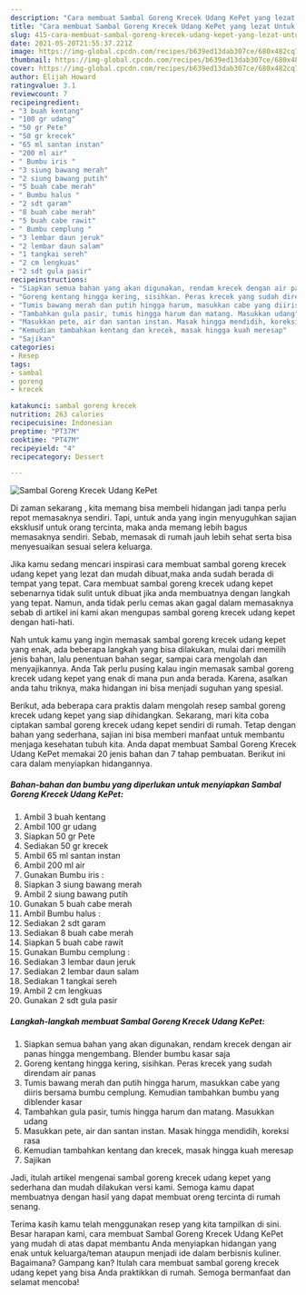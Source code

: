 ```yaml
---
description: "Cara membuat Sambal Goreng Krecek Udang KePet yang lezat Untuk Jualan"
title: "Cara membuat Sambal Goreng Krecek Udang KePet yang lezat Untuk Jualan"
slug: 415-cara-membuat-sambal-goreng-krecek-udang-kepet-yang-lezat-untuk-jualan
date: 2021-05-20T21:55:37.221Z
image: https://img-global.cpcdn.com/recipes/b639ed13dab307ce/680x482cq70/sambal-goreng-krecek-udang-kepet-foto-resep-utama.jpg
thumbnail: https://img-global.cpcdn.com/recipes/b639ed13dab307ce/680x482cq70/sambal-goreng-krecek-udang-kepet-foto-resep-utama.jpg
cover: https://img-global.cpcdn.com/recipes/b639ed13dab307ce/680x482cq70/sambal-goreng-krecek-udang-kepet-foto-resep-utama.jpg
author: Elijah Howard
ratingvalue: 3.1
reviewcount: 7
recipeingredient:
- "3 buah kentang"
- "100 gr udang"
- "50 gr Pete"
- "50 gr krecek"
- "65 ml santan instan"
- "200 ml air"
- " Bumbu iris "
- "3 siung bawang merah"
- "2 siung bawang putih"
- "5 buah cabe merah"
- " Bumbu halus "
- "2 sdt garam"
- "8 buah cabe merah"
- "5 buah cabe rawit"
- " Bumbu cemplung "
- "3 lembar daun jeruk"
- "2 lembar daun salam"
- "1 tangkai sereh"
- "2 cm lengkuas"
- "2 sdt gula pasir"
recipeinstructions:
- "Siapkan semua bahan yang akan digunakan, rendam krecek dengan air panas hingga mengembang. Blender bumbu kasar saja"
- "Goreng kentang hingga kering, sisihkan. Peras krecek yang sudah direndam air panas"
- "Tumis bawang merah dan putih hingga harum, masukkan cabe yang diiris bersama bumbu cemplung. Kemudian tambahkan bumbu yang diblender kasar"
- "Tambahkan gula pasir, tumis hingga harum dan matang. Masukkan udang"
- "Masukkan pete, air dan santan instan. Masak hingga mendidih, koreksi rasa"
- "Kemudian tambahkan kentang dan krecek, masak hingga kuah meresap"
- "Sajikan"
categories:
- Resep
tags:
- sambal
- goreng
- krecek

katakunci: sambal goreng krecek 
nutrition: 263 calories
recipecuisine: Indonesian
preptime: "PT37M"
cooktime: "PT47M"
recipeyield: "4"
recipecategory: Dessert

---
```



![Sambal Goreng Krecek Udang KePet](https://img-global.cpcdn.com/recipes/b639ed13dab307ce/680x482cq70/sambal-goreng-krecek-udang-kepet-foto-resep-utama.jpg)

Di zaman  sekarang , kita memang bisa membeli hidangan jadi tanpa perlu repot memasaknya sendiri. Tapi, untuk anda yang ingin menyuguhkan sajian eksklusif untuk orang tercinta, maka anda memang lebih bagus memasaknya sendiri. Sebab, memasak di rumah jauh lebih sehat serta bisa menyesuaikan sesuai selera keluarga.

Jika kamu sedang mencari inspirasi cara membuat sambal goreng krecek udang kepet yang lezat dan mudah dibuat,maka anda sudah berada di tempat yang tepat. Cara membuat sambal goreng krecek udang kepet  sebenarnya tidak sulit untuk dibuat jika anda membuatnya dengan langkah yang tepat. Namun, anda tidak perlu cemas akan gagal dalam memasaknya 
sebab di artikel ini kami akan mengupas sambal goreng krecek udang kepet dengan hati-hati.  



Nah untuk kamu yang ingin memasak sambal goreng krecek udang kepet yang enak, ada beberapa langkah yang bisa dilakukan, mulai dari memilih jenis bahan, lalu penentuan bahan segar, sampai cara mengolah dan menyajikannya. Anda Tak perlu pusing kalau ingin memasak sambal goreng krecek udang kepet yang enak di mana pun anda berada. Karena, asalkan anda  tahu triknya, maka hidangan ini bisa menjadi suguhan yang spesial.

Berikut, ada beberapa cara praktis  dalam mengolah resep sambal goreng krecek udang kepet yang siap dihidangkan. Sekarang, mari kita coba ciptakan sambal goreng krecek udang kepet sendiri di rumah. Tetap dengan bahan yang sederhana, sajian ini bisa memberi manfaat untuk membantu menjaga kesehatan tubuh kita. Anda dapat membuat Sambal Goreng Krecek Udang KePet memakai 20 jenis bahan dan 7 tahap pembuatan. Berikut ini cara dalam menyiapkan hidangannya.

<!--inarticleads1-->

##### Bahan-bahan dan bumbu yang diperlukan untuk menyiapkan Sambal Goreng Krecek Udang KePet:

1. Ambil 3 buah kentang
1. Ambil 100 gr udang
1. Siapkan 50 gr Pete
1. Sediakan 50 gr krecek
1. Ambil 65 ml santan instan
1. Ambil 200 ml air
1. Gunakan  Bumbu iris :
1. Siapkan 3 siung bawang merah
1. Ambil 2 siung bawang putih
1. Gunakan 5 buah cabe merah
1. Ambil  Bumbu halus :
1. Sediakan 2 sdt garam
1. Sediakan 8 buah cabe merah
1. Siapkan 5 buah cabe rawit
1. Gunakan  Bumbu cemplung :
1. Sediakan 3 lembar daun jeruk
1. Sediakan 2 lembar daun salam
1. Sediakan 1 tangkai sereh
1. Ambil 2 cm lengkuas
1. Gunakan 2 sdt gula pasir




<!--inarticleads2-->

##### Langkah-langkah membuat Sambal Goreng Krecek Udang KePet:

1. Siapkan semua bahan yang akan digunakan, rendam krecek dengan air panas hingga mengembang. Blender bumbu kasar saja
1. Goreng kentang hingga kering, sisihkan. Peras krecek yang sudah direndam air panas
1. Tumis bawang merah dan putih hingga harum, masukkan cabe yang diiris bersama bumbu cemplung. Kemudian tambahkan bumbu yang diblender kasar
1. Tambahkan gula pasir, tumis hingga harum dan matang. Masukkan udang
1. Masukkan pete, air dan santan instan. Masak hingga mendidih, koreksi rasa
1. Kemudian tambahkan kentang dan krecek, masak hingga kuah meresap
1. Sajikan




Jadi, itulah artikel mengenai  sambal goreng krecek udang kepet  yang sederhana dan mudah dilakukan versi kami. Semoga kamu dapat membuatnya dengan hasil yang dapat membuat oreng tercinta di rumah senang. 

Terima kasih kamu telah menggunakan resep yang kita tampilkan di sini. Besar harapan kami, cara membuat  Sambal Goreng Krecek Udang KePet yang mudah di atas dapat membantu Anda menyiapkan hidangan yang enak untuk keluarga/teman ataupun menjadi ide dalam berbisnis kuliner. Bagaimana? Gampang kan? Itulah cara membuat sambal goreng krecek udang kepet yang bisa Anda praktikkan di rumah. Semoga bermanfaat dan selamat mencoba!

